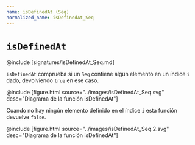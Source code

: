 ```yaml
---
name: isDefinedAt (Seq)
normalized_name: isDefinedAt_Seq
---
```


# `isDefinedAt`

@include [signatures/isDefinedAt_Seq.md]

`isDefinedAt` comprueba si un `Seq` contiene algún elemento en un índice `i` dado, devolviendo `true` en ese caso.

@include [figure.html source="../images/isDefinedAt_Seq.svg" desc="Diagrama de la función isDefinedAt"]

Cuando no hay ningún elemento definido en el índice `i` esta función devuelve `false`.

@include [figure.html source="../images/isDefinedAt_Seq.2.svg" desc="Diagrama de la función isDefinedAt"]
